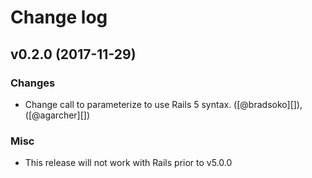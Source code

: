 # Change log

## v0.2.0 (2017-11-29)

### Changes
* Change call to parameterize to use Rails 5 syntax. ([@bradsoko][]), ([@agarcher][])

### Misc
* This release will not work with Rails prior to v5.0.0
